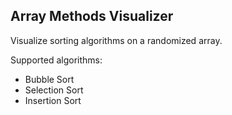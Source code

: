 ## Array Methods Visualizer

Visualize sorting algorithms on a randomized array.

Supported algorithms:
- Bubble Sort
- Selection Sort
- Insertion Sort